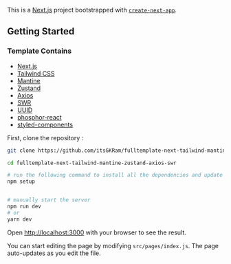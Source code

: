 This is a [Next.js](https://nextjs.org/) project bootstrapped with [`create-next-app`](https://github.com/vercel/next.js/tree/canary/packages/create-next-app).

## Getting Started

### Template Contains

-   [Next.js](https://nextjs.org/)
-   [Tailwind CSS](https://tailwindcss.com/)
-   [Mantine](https://mantine.dev/)
-   [Zustand](https://zustand-demo.pmnd.rs/)
-   [Axios](https://axios-http.com/)
-   [SWR](https://swr.vercel.app/)
-   [UUID](https://github.com/uuidjs/uuid#readme)
-   [phosphor-react](https://phosphoricons.com/)
-   [styled-components](https://styled-components.com/)

First, clone the repository :

```bash
git clone https://github.com/itsGKRam/fulltemplate-next-tailwind-mantine-zustand-axios-swr.git

cd fulltemplate-next-tailwind-mantine-zustand-axios-swr

# run the following command to install all the dependencies and update to the latest version of the packages and start the server
npm setup


# manually start the server
npm run dev
# or
yarn dev
```

Open [http://localhost:3000](http://localhost:3000) with your browser to see the result.

You can start editing the page by modifying `src/pages/index.js`. The page auto-updates as you edit the file.
